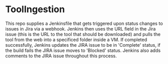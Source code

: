 # ToolIngestion

This repo supplies a Jenkinsfile that gets triggered upon status changes to issues in Jira via a webhook. Jenkins then uses the URL field in the Jira issue (this is the URL to the tool that should be downloaded) and pulls the tool from the web into a specificed folder inside a VM. If completed successfully, Jenkins updates the JIRA issue to be in 'Complete' status, if the build fails the JIRA issue moves to 'Blocked' status. Jenkins also adds comments to the JIRA issue throughout this process.
